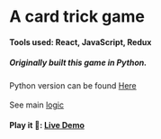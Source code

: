 # A card trick game
#### Tools used: React, JavaScript, Redux
##### Originally built this game in Python.
Python version can be found [Here](https://github.com/Azamat-Shogen/card_trick_python) <br /> <br />
See main [logic](https://github.com/Azamat-Shogen/c_game/blob/main/src/redux/utils.js) 
#### Play it 🚀: [Live Demo](https://c-game-az.netlify.app/) 
